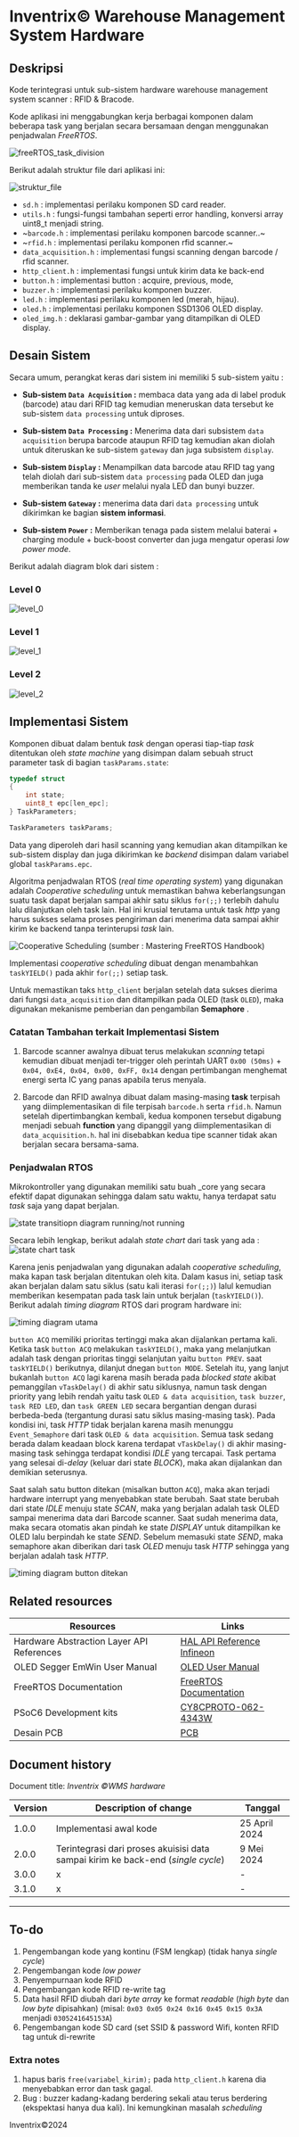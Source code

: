 # Inventrix&copy; Warehouse Management System Hardware

## Deskripsi

Kode terintegrasi untuk sub-sistem hardware warehouse management system scanner : RFID & Bracode.

Kode aplikasi ini menggabungkan kerja berbagai komponen dalam beberapa task yang berjalan secara bersamaan dengan menggunakan penjadwalan _FreeRTOS_.

![freeRTOS_task_division](./images/freeRTOS_task_division.png)

Berikut adalah struktur file dari aplikasi ini:

![struktur_file](./images/struktur_file.png)

- `sd.h` : implementasi perilaku komponen SD card reader.
- `utils.h` : fungsi-fungsi tambahan seperti error handling, konversi array uint8_t menjadi string.
- ~`barcode.h` : implementasi perilaku komponen barcode scanner..~
- ~`rfid.h` : implementasi perilaku komponen rfid scanner.~
- `data_acquisition.h` : implementasi fungsi scanning dengan barcode / rfid scanner.
- `http_client.h` : implementasi fungsi untuk kirim data ke back-end
- `button.h` : implementasi button : acquire, previous, mode,
- `buzzer.h` : implementasi perilaku komponen buzzer.
- `led.h` : implementasi perilaku komponen led (merah, hijau).
- `oled.h` : implementasi perilaku komponen SSD1306 OLED display.
- `oled_img.h` : deklarasi gambar-gambar yang ditampilkan di OLED display.

## Desain Sistem

Secara umum, perangkat keras dari sistem ini memiliki 5 sub-sistem yaitu :

- **Sub-sistem `Data Acquisition` :**  membaca data yang ada di label produk (barcode) atau dari RFID tag kemudian meneruskan data tersebut ke sub-sistem `data processing` untuk diproses.

- **Sub-sistem `Data Processing` :**  Menerima data dari subsistem `data acquisition` berupa barcode ataupun RFID tag kemudian akan diolah untuk diteruskan ke sub-sistem `gateway` dan juga subsistem `display`.

- **Sub-sistem `Display` :** Menampilkan data barcode atau RFID tag yang telah diolah dari sub-sistem `data processing` pada OLED dan juga memberikan tanda ke _user_ melalui nyala LED dan bunyi buzzer.

- **Sub-sistem `Gateway` :** menerima data dari `data processing` untuk dikirimkan ke bagian **sistem informasi**.

- **Sub-sistem `Power` :** Memberikan tenaga pada sistem melalui baterai + charging module + buck-boost converter dan juga mengatur operasi _low power mode_.

Berikut adalah diagram blok dari sistem :

### Level 0

![level_0](./images/block_diagram_lv_0.png)

### Level 1

![level_1](./images/block_diagram_lv_1.png)

### Level 2

![level_2](./images/block_diagram_lv_2.png)

## Implementasi Sistem

Komponen dibuat dalam bentuk _task_ dengan operasi tiap-tiap _task_ ditentukan oleh _state machine_ yang disimpan dalam sebuah struct parameter task di bagian `taskParams.state`:

```C
typedef struct
{
    int state;
    uint8_t epc[len_epc];
} TaskParameters;

TaskParameters taskParams;
```

Data yang diperoleh dari hasil scanning yang kemudian akan ditampilkan ke sub-sistem display dan juga dikirimkan ke _backend_ disimpan dalam variabel global `taskParams.epc`.

Algoritma penjadwalan RTOS (_real time operating system_) yang digunakan adalah _Cooperative scheduling_ untuk memastikan bahwa keberlangsungan suatu task dapat berjalan sampai akhir satu siklus `for(;;)` terlebih dahulu lalu dilanjutkan oleh task lain. Hal ini krusial terutama untuk task _http_ yang harus sukses selama proses pengiriman dari menerima data sampai akhir kirim ke backend tanpa terinterupsi _task_ lain.

![Cooperative Scheduling (sumber : Mastering FreeRTOS Handbook)](./images/cooperative_scheduling.png)

Implementasi _cooperative scheduling_ dibuat dengan menambahkan `taskYIELD()` pada akhir `for(;;)` setiap task.

Untuk memastikan taks `http_client` berjalan setelah data sukses dierima dari fungsi `data_acquisition` dan ditampilkan pada OLED (task `OLED`), maka digunakan mekanisme pemberian dan pengambilan **Semaphore** .

### Catatan Tambahan terkait Implementasi Sistem

1. Barcode scanner awalnya dibuat terus melakukan _scanning_ tetapi kemudian dibuat menjadi ter-trigger oleh  perintah UART `0x00 (50ms)` + `0x04, 0xE4, 0x04, 0x00, 0xFF, 0x14` dengan pertimbangan menghemat energi serta IC yang panas apabila terus menyala.

2. Barcode dan RFID awalnya dibuat dalam masing-masing **task** terpisah yang diimplementasikan di file terpisah `barcode.h` serta `rfid.h`. Namun setelah dipertimbangkan kembali, kedua komponen tersebut digabung menjadi sebuah **function** yang dipanggil yang diimplementasikan di `data_acquisition.h`. hal ini disebabkan kedua tipe scanner tidak akan berjalan secara bersama-sama.

### Penjadwalan RTOS

Mikrokontroller yang digunakan memiliki satu buah _core yang secara efektif dapat digunakan sehingga dalam satu waktu, hanya terdapat satu _task_ saja yang dapat berjalan.

![state transitiopn diagram running/not running](./images/state_transition.png)

Secara lebih lengkap, berikut adalah _state chart_ dari task yang ada :
![state chart task](./images/task_state_machine.png)

Karena jenis penjadwalan yang digunakan adalah _cooperative scheduling_, maka kapan task berjalan ditentukan oleh kita. Dalam kasus ini, setiap task akan berjalan dalam satu siklus (satu kali iterasi `for(;;)`) lalul kemudian memberikan kesempatan pada task lain untuk berjalan (`taskYIELD()`). Berikut adalah _timing diagram_ RTOS dari program hardware ini:

![timing diagram utama](./images/timing_diagram_no_interrupt.png)

`button ACQ` memiliki prioritas tertinggi maka akan dijalankan pertama kali. Ketika task `button ACQ`  melakukan `taskYIELD()`, maka yang melanjutkan adalah task dengan prioritas tinggi selanjutan yaitu `button PREV`. saat `taskYIELD()` berikutnya, dilanjut dnegan `button MODE`. Setelah itu, yang lanjut bukanlah `button ACQ` lagi karena masih berada pada _blocked state_ akibat pemanggilan `vTaskDelay()` di akhir satu siklusnya, namun task dengan priority yang lebih rendah yaitu task `OLED & data acquisition`, `task buzzer`, `task RED LED`, dan `task GREEN LED` secara bergantian dengan durasi berbeda-beda (tergantung durasi satu siklus masing-masing task). Pada kondisi ini, task _HTTP_ tidak berjalan karena masih menunggu `Event_Semaphore` dari task `OLED & data acquisition`. Semua task sedang berada dalam keadaan block karena terdapat `vTaskDelay()` di akhir masing-masing task sehingga terdapat kondisi _IDLE_ yang tercapai. Task pertama yang selesai di-_delay_ (keluar dari state _BLOCK_), maka akan dijalankan dan demikian seterusnya.

Saat salah satu button ditekan (misalkan button `ACQ`), maka akan terjadi hardware interrupt yang menyebabkan state berubah. Saat state berubah dari state _IDLE_ menuju state _SCAN_, maka yang berjalan adalah task OLED sampai menerima data dari Barcode scanner. Saat sudah menerima data, maka secara otomatis akan pindah ke state _DISPLAY_ untuk ditampilkan ke OLED lalu berpindah ke state _SEND_. Sebelum memasuki state _SEND_, maka semaphore akan diberikan dari task _OLED_ menuju task _HTTP_ sehingga yang berjalan adalah task _HTTP_.

![timing diagram button ditekan](./images/timing_diagram_interrupt_button.png)


## Related resources

**Resources**  | **Links**
-----------|----------------------------------
Hardware Abstraction Layer API References  | [HAL API Reference Infineon](https://infineon.github.io/psoc6hal/html/modules.html)
OLED Segger EmWin User Manual  | [OLED User Manual](https://www.segger.com/downloads/emwin)
FreeRTOS Documentation | [FreeRTOS Documentation](https://www.freertos.org/Documentation/RTOS_book.html)
PSoC6 Development kits | [CY8CPROTO-062-4343W](https://www.infineon.com/dgdl/Infineon-CY8CPROTO-062-4343W_PSoC_6_Wi-Fi_BT_Prototyping_Kit_Guide-UserManual-v01_00-EN.pdf?fileId=8ac78c8c7d0d8da4017d0f0118571844)
Desain PCB  |   [PCB](https://github.com/bostang/PCBs/tree/main/WMS)

## Document history

Document title: _Inventrix &copy;WMS hardware_

 **Version** | **Description of change**    | **Tanggal**
 ------- | ---------------------    | ----
 1.0.0   | Implementasi awal kode| 25 April 2024
 2.0.0   | Terintegrasi dari proses akuisisi data sampai kirim ke back-end (_single cycle_) | 9 Mei 2024
 3.0.0   | x    |-
 3.1.0   | x    |-
---------------------------------------------------------

## To-do

1. Pengembangan kode yang kontinu (FSM lengkap) (tidak hanya _single cycle_)
2. Pengembangan kode _low power_
3. Penyempurnaan kode RFID
4. Pengembangan kode RFID re-write tag
5. Data hasil RFID diubah dari _byte array_ ke format _readable_ (_high byte_ dan _low byte_ dipisahkan) (misal:  `0x03 0x05 0x24 0x16 0x45 0x15 0x3A`  menjadi `0305241645153A`)
6. Pengembangan kode SD card (set SSID & password Wifi, konten RFID tag untuk di-rewrite

### Extra notes
1. hapus baris `free(variabel_kirim);` pada `http_client.h` karena dia menyebabkan error dan task gagal.
2. Bug : buzzer kadang-kadang berdering sekali atau terus berdering (ekspektasi hanya dua kali). Ini kemungkinan masalah _scheduling_


Inventrix&copy;2024

